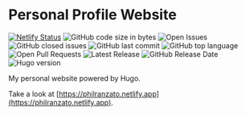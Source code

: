 # Personal Profile Website

[![Netlify Status](https://api.netlify.com/api/v1/badges/7b9c19d0-cfe5-4ec0-ab2c-05112a316a0b/deploy-status)](https://app.netlify.com/sites/philranzato/deploys)
![GitHub code size in bytes](https://img.shields.io/github/languages/code-size/PhilRanzato/personal-profile)
![Open Issues](https://img.shields.io/github/issues/PhilRanzato/personal-portfolio?color=important)
![GitHub closed issues](https://img.shields.io/github/issues-closed-raw/PhilRanzato/personal-portfolio)
![GitHub last commit](https://img.shields.io/github/last-commit/PhilRanzato/personal-portfolio)
![GitHub top language](https://img.shields.io/github/languages/top/PhilRanzato/personal-portfolio)
![Open Pull Requests](https://img.shields.io/github/issues-pr/PhilRanzato/personal-portfolio?color=yellowgreen)
![Latest Release](https://img.shields.io/github/v/release/PhilRanzato/personal-portfolio?include_prereleases)
![GitHub Release Date](https://img.shields.io/github/release-date/PhilRanzato/personal-portfolio)
![Hugo version](https://img.shields.io/static/v1?label=min-HUGO-version&message=0.81.0&color=f00&logo=hugo)

My personal website powered by Hugo.

Take a look at [https://philranzato.netlify.app](https://philranzato.netlify.app).

